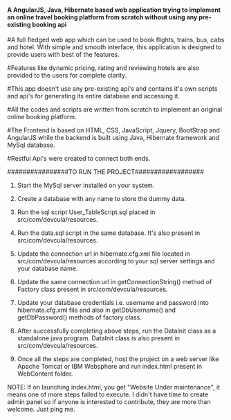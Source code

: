 


#### A AngularJS, Java, Hibernate based web application trying to implement an online travel booking platform from scratch without using any pre-existing booking api ####


#A full fledged web app which can be used to book flights, trains, bus, cabs and hotel. With simple and smooth interface, this application is designed to provide users with best of the features.

#Features like dynamic pricing, rating and reviewing hotels are also provided to the users for complete clarity.

#This app doesn't use any pre-existing api's and contains it's own scripts and api's for generating its entire database and accessing it.

#All the codes and scripts are written from scratch to implement an original online booking platform.

#The Frontend is based on HTML, CSS, JavaScript, Jquery, BootStrap and AngularJS while the backend is built using Java, Hibernate framework and MySql database.

#Restful Api's were created to connect both ends.

################TO RUN THE PROJECT##################

1. Start the MySql server installed on your system.

2. Create a database with any name to store the dummy data.

3. Run the sql script User_TableScript.sql placed in src/com/devcula/resources.

4. Run the data.sql script in the same database. It's also present in src/com/devcula/resources.

5. Update the connection url in hibernate.cfg.xml file located in src/com/devcula/resources according to your sql server settings and your database name.

5. Update the same connection url in getConnectionString() method of Factory class present in src/com/devcula/resources.

6. Update your database credentials i.e. username and password into hibernate.cfg.xml file and 
also in getDbUsername() and getDbPassword() methods of factory class.

7. After successfully completing above steps, run the DataInit class as a standalone java program. DataInit class is also present in src/com/devcula/resources.

8. Once all the steps are completed, host the project on a web server like Apache Tomcat or IBM Websphere and run index.html present in WebContent folder.

NOTE: If on launching index.html, you get "Website Under maintenance", it means one of more steps failed to execute.
      I didn't have time to create admin panel so if anyone is interested to contribute, they are more than welcome. Just ping me.


